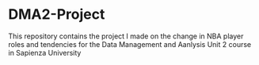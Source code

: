 # DMA2-Project
This repository contains the project I made on the change in NBA player roles and tendencies for the Data Management and Aanlysis Unit 2 course in Sapienza University
